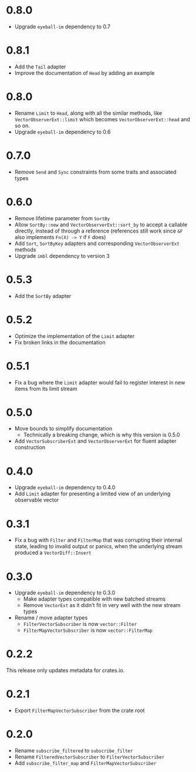 # 0.8.0

- Upgrade `eyeball-im` dependency to 0.7

# 0.8.1

- Add the `Tail` adapter
- Improve the documentation of `Head` by adding an example

# 0.8.0

- Rename `Limit` to `Head`, along with all the similar methods, like
  `VectorObserverExt::limit` which becomes `VectorObserverExt::head` and so on.
- Upgrade `eyeball-im` dependency to 0.6

# 0.7.0

- Remove `Send` and `Sync` constraints from some traits and associated types

# 0.6.0

- Remove lifetime parameter from `SortBy`
- Allow `SortBy::new` and `VectorObserverExt::sort_by` to accept a callable
  directly, instead of through a reference (references still work since `&F`
  also implements `Fn(X) -> Y` if `F` does)
- Add `Sort`, `SortByKey` adapters and corresponding `VectorObserverExt` methods
- Upgrade `imbl` dependency to version 3

# 0.5.3

- Add the `SortBy` adapter

# 0.5.2

- Optimize the implementation of the `Limit` adapter
- Fix broken links in the documentation

# 0.5.1

- Fix a bug where the `Limit` adapter would fail to register interest in new
  items from its limit stream

# 0.5.0

- Move bounds to simplify documentation
  - Technically a breaking change, which is why this version is 0.5.0
- Add `VectorSubscriberExt` and `VectorObserverExt` for fluent adapter
  construction

# 0.4.0

- Upgrade `eyeball-im` dependency to 0.4.0
- Add `Limit` adapter for presenting a limited view of an underlying observable
  vector

# 0.3.1

- Fix a bug with `Filter` and `FilterMap` that was corrupting their internal
  state, leading to invalid output or panics, when the underlying stream
  produced a `VectorDiff::Insert`

# 0.3.0

- Upgrade `eyeball-im` dependency to 0.3.0
  - Make adapter types compatible with new batched streams
  - Remove `VectorExt` as it didn't fit in very well with the new stream types
- Rename / move adapter types
  - `FilterVectorSubscriber` is now `vector::Filter`
  - `FilterMapVectorSubscriber` is now `vector::FilterMap`

# 0.2.2

This release only updates metadata for crates.io.

# 0.2.1

- Export `FilterMapVectorSubscriber` from the crate root

# 0.2.0

- Rename `subscribe_filtered` to `subscribe_filter`
- Rename `FilteredVectorSubscriber` to `FilterVectorSubscriber`
- Add `subscribe_filter_map` and `FilterMapVectorSubscriber`
